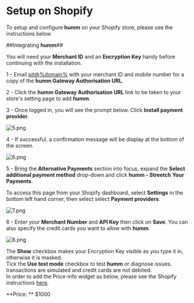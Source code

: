 <h1>Setup on Shopify</h1>

To setup and configure **humm** on your Shopify store, please use the instructions below

##Integrating **humm**##

<div class="panel">
  You will need your <b>Merchant ID</b> and an <b>Encryption Key</b> handy before continuing with the installation.
</div>

1 – Email <a href="mailto:pit@%domain%">pit@%domain%</a> with your merchant ID and mobile number for a copy of the **humm Gateway Authorisation URL**.

2 - Click the **humm Gateway Authorisation URL** link to be taken to your store's setting page to add **humm**.

3 - Once logged in, you will see the prompt below. Click **Install payment provider**.

![5.png](/img/platforms/shopify/5.png)

4 - If successful, a confirmation message will be display at the bottom of the screen.

![6.png](/img/platforms/shopify/6.png)

5 - Bring the **Alternative Payments** section into focus, expand the **Select additional payment method** drop-down and click **humm - Streetch Your Payments**.

<div class="panel">
	To access this page from your Shopify dashboard, select <b>Settings</b> in the bottom left hand corner, then select select <b>Payment providers</b>.
</div>

![7.png](/img/platforms/shopify/7.png)

6 - Enter your **Merchant Number** and **API Key** then click on **Save**. You can also specify the credit cards you want to allow with **humm**.

![8.png](/img/platforms/shopify/8.png)

<div class="panel">
  The <b>Show</b> checkbox makes your Encryption Key visible as you type it in, otherwise it is masked. 
</div>

<div class="panel">
  Tick the <b>Use test mode</b> checkbox to test <b>humm</b> or diagnose issues. transactions are simulated and credit cards are not debited.</br>
  <!--See <a href="../../accreditation/test">Test Transaction</a> for more details.-->
</div>

<div class="panel">
  In order to add the Price-info widget as below, please see the Shopify instructions <a href="../../price-info/shopify">here</a>.
</div>

**Price: ** $1000
<script id="my-id" src="https://widgets.%domain%/content/scripts/price-info.js?productPrice=1000"></script>
